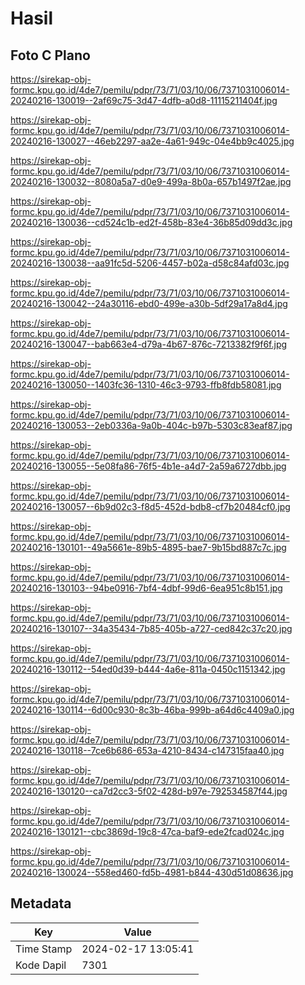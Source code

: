 # Hasil

## Foto C Plano

https://sirekap-obj-formc.kpu.go.id/4de7/pemilu/pdpr/73/71/03/10/06/7371031006014-20240216-130019--2af69c75-3d47-4dfb-a0d8-11115211404f.jpg

https://sirekap-obj-formc.kpu.go.id/4de7/pemilu/pdpr/73/71/03/10/06/7371031006014-20240216-130027--46eb2297-aa2e-4a61-949c-04e4bb9c4025.jpg

https://sirekap-obj-formc.kpu.go.id/4de7/pemilu/pdpr/73/71/03/10/06/7371031006014-20240216-130032--8080a5a7-d0e9-499a-8b0a-657b1497f2ae.jpg

https://sirekap-obj-formc.kpu.go.id/4de7/pemilu/pdpr/73/71/03/10/06/7371031006014-20240216-130036--cd524c1b-ed2f-458b-83e4-36b85d09dd3c.jpg

https://sirekap-obj-formc.kpu.go.id/4de7/pemilu/pdpr/73/71/03/10/06/7371031006014-20240216-130038--aa91fc5d-5206-4457-b02a-d58c84afd03c.jpg

https://sirekap-obj-formc.kpu.go.id/4de7/pemilu/pdpr/73/71/03/10/06/7371031006014-20240216-130042--24a30116-ebd0-499e-a30b-5df29a17a8d4.jpg

https://sirekap-obj-formc.kpu.go.id/4de7/pemilu/pdpr/73/71/03/10/06/7371031006014-20240216-130047--bab663e4-d79a-4b67-876c-7213382f9f6f.jpg

https://sirekap-obj-formc.kpu.go.id/4de7/pemilu/pdpr/73/71/03/10/06/7371031006014-20240216-130050--1403fc36-1310-46c3-9793-ffb8fdb58081.jpg

https://sirekap-obj-formc.kpu.go.id/4de7/pemilu/pdpr/73/71/03/10/06/7371031006014-20240216-130053--2eb0336a-9a0b-404c-b97b-5303c83eaf87.jpg

https://sirekap-obj-formc.kpu.go.id/4de7/pemilu/pdpr/73/71/03/10/06/7371031006014-20240216-130055--5e08fa86-76f5-4b1e-a4d7-2a59a6727dbb.jpg

https://sirekap-obj-formc.kpu.go.id/4de7/pemilu/pdpr/73/71/03/10/06/7371031006014-20240216-130057--6b9d02c3-f8d5-452d-bdb8-cf7b20484cf0.jpg

https://sirekap-obj-formc.kpu.go.id/4de7/pemilu/pdpr/73/71/03/10/06/7371031006014-20240216-130101--49a5661e-89b5-4895-bae7-9b15bd887c7c.jpg

https://sirekap-obj-formc.kpu.go.id/4de7/pemilu/pdpr/73/71/03/10/06/7371031006014-20240216-130103--94be0916-7bf4-4dbf-99d6-6ea951c8b151.jpg

https://sirekap-obj-formc.kpu.go.id/4de7/pemilu/pdpr/73/71/03/10/06/7371031006014-20240216-130107--34a35434-7b85-405b-a727-ced842c37c20.jpg

https://sirekap-obj-formc.kpu.go.id/4de7/pemilu/pdpr/73/71/03/10/06/7371031006014-20240216-130112--54ed0d39-b444-4a6e-811a-0450c1151342.jpg

https://sirekap-obj-formc.kpu.go.id/4de7/pemilu/pdpr/73/71/03/10/06/7371031006014-20240216-130114--6d00c930-8c3b-46ba-999b-a64d6c4409a0.jpg

https://sirekap-obj-formc.kpu.go.id/4de7/pemilu/pdpr/73/71/03/10/06/7371031006014-20240216-130118--7ce6b686-653a-4210-8434-c147315faa40.jpg

https://sirekap-obj-formc.kpu.go.id/4de7/pemilu/pdpr/73/71/03/10/06/7371031006014-20240216-130120--ca7d2cc3-5f02-428d-b97e-792534587f44.jpg

https://sirekap-obj-formc.kpu.go.id/4de7/pemilu/pdpr/73/71/03/10/06/7371031006014-20240216-130121--cbc3869d-19c8-47ca-baf9-ede2fcad024c.jpg

https://sirekap-obj-formc.kpu.go.id/4de7/pemilu/pdpr/73/71/03/10/06/7371031006014-20240216-130024--558ed460-fd5b-4981-b844-430d51d08636.jpg


## Metadata

| Key        | Value               |
| ---------- | ------------------- |
| Time Stamp | 2024-02-17 13:05:41 |
| Kode Dapil | 7301                |



